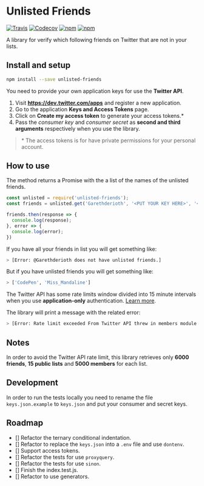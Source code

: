 # Unlisted Friends
[![Travis](https://img.shields.io/travis/Garethderioth/unlisted-friends.svg)](https://travis-ci.org/Garethderioth/unlisted-friends)
[![Codecov](https://img.shields.io/codecov/c/github/Garethderioth/unlisted-friends.svg)](https://codecov.io/github/Garethderioth/unlisted-friends)
[![npm](https://img.shields.io/npm/v/unlisted-friends.svg)](https://www.npmjs.com/package/unlisted-friends)
[![npm](https://img.shields.io/npm/dt/unlisted-friends.svg)](https://www.npmjs.com/package/unlisted-friends)

A library for verify which following friends on Twitter that are not in your lists.

## Install and setup
```bash
npm install --save unlisted-friends
```
You need to provide your own application keys for use the **Twitter API**.

1. Visit **https://dev.twitter.com/apps** and register a new application.
2. Go to the application **Keys and Access Tokens** page.
3. Click on **Create my access token** to generate your access tokens.\*
4. Pass the _consumer key_ and _consumer secret_ as **second and third arguments** respectively when you use the library.

>\* The access tokens is for have private permissions for your personal account.

## How to use
The method returns a Promise with the a list of the names of the unlisted friends.
```javascript
const unlisted = require('unlisted-friends');
const friends = unlisted.get('Garethderioth', '<PUT YOUR KEY HERE>', '<PUT YOUR SECRET HERE>');

friends.then(response => {
  console.log(response);
}, error => {
  console.log(error);
})
```

If you have all your friends in list you will get something like:
```bash
> [Error: @Garethderioth does not have unlisted friends.]
```
But if you have unlisted friends you will get something like:
```bash
> ['CodePen', 'Miss_Mandaline']
```

The Twitter API has some rate limits window divided into 15 minute intervals when you use **application-only** authentication. [Learn more](https://dev.twitter.com/rest/public/rate-limiting).

The library will print a message with the related error:

```bash
> [Error: Rate limit exceeded From Twitter API threw in members module.]
```

## Notes
In order to avoid the Twitter API rate limit, this library retrieves only **6000 friends**, **15 public lists** and **5000 members** for each list.

## Development
In order to run the tests locally you need to rename the file `keys.json.example` to `keys.json` and put your consumer and secret keys.

## Roadmap
- [] Refactor the ternary conditional indentation.
- [] Refactor to replace the `keys.json` into a `.env` file and use `dontenv`.
- [] Support access tokens.
- [] Refactor the tests for use `proxyquery`.
- [] Refactor the tests for use `sinon`.
- [] Finish the index.test.js.
- [] Refactor to use generators.
